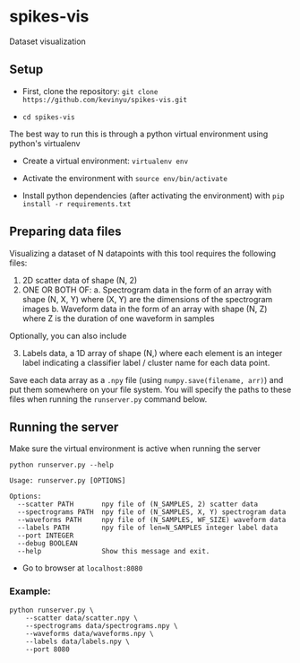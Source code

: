 # spikes-vis
Dataset visualization

## Setup

* First, clone the repository: `git clone https://github.com/kevinyu/spikes-vis.git`

* `cd spikes-vis`

The best way to run this is through a python virtual environment using python's virtualenv

* Create a virtual environment: `virtualenv env`

* Activate the environment with `source env/bin/activate`

* Install python dependencies (after activating the environment) with `pip install -r requirements.txt`

## Preparing data files

Visualizing a dataset of N datapoints with this tool requires the following files:

1. 2D scatter data of shape (N, 2)
2. ONE OR BOTH OF:
    a. Spectrogram data in the form of an array with shape (N, X, Y) where (X, Y) are the dimensions of the spectrogram images
    b. Waveform data in the form of an array with shape (N, Z) where Z is the duration of one waveform in samples

Optionally, you can also include

3. Labels data, a 1D array of shape (N,) where each element is an integer label indicating a classifier label / cluster name for each data point.

Save each data array as a `.npy` file (using `numpy.save(filename, arr)`) and put them somewhere on your file system. You will specify the paths to these files when running the `runserver.py` command below.

## Running the server

Make sure the virtual environment is active when running the server

```
python runserver.py --help
```
```
Usage: runserver.py [OPTIONS]

Options:
  --scatter PATH       npy file of (N_SAMPLES, 2) scatter data
  --spectrograms PATH  npy file of (N_SAMPLES, X, Y) spectrogram data
  --waveforms PATH     npy file of (N_SAMPLES, WF_SIZE) waveform data
  --labels PATH        npy file of len=N_SAMPLES integer label data
  --port INTEGER
  --debug BOOLEAN
  --help               Show this message and exit.
```

* Go to browser at `localhost:8080`

### Example:

```
python runserver.py \
    --scatter data/scatter.npy \
    --spectrograms data/spectrograms.npy \
    --waveforms data/waveforms.npy \
    --labels data/labels.npy \
    --port 8080
```
